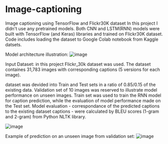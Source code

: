 # Image-captioning
Image captioning using TensorFlow and Flickr30K dataset
In this project I didn't use any pretrained models. Both CNN and LSTM(RNN) models were built with TensorFlow (and Keras) libraries and trained on Flickr30K dataset. Code includes loading the dataset to Google Colab notebook from Kaggle datsets.

Model architecture illustration:
![image](https://user-images.githubusercontent.com/101993270/230741248-063afd2b-e1d8-4e15-9ad7-fef146a84907.png)

Input Dataset: in this project Flickr_30k dataset was used. The dataset containes 31,783 images with corresponding captions (5 versions for each image).

dataset was devided into Train and Test sets in a ratio of 0.85/0.15 of the existing data. Validation set of 10 images was reserved to illustrate model performance on unseen images. Train set was used to train the RNN model for caption prediction, while the evaluation of model performance made on the Test set. Model evaluation - correspondance of the predicted captions to the existing dataset captions - were calculated by BLEU scores (1-gram and 2-gram) from Python NLTK library.

![image](https://user-images.githubusercontent.com/101993270/230742050-660345c6-e8f2-4a47-84e2-732d2dcd51f6.png)

Example of prediction on an unseen image from validation set:
![image](https://user-images.githubusercontent.com/101993270/230742251-0547d956-0fe3-4bb3-bc48-0d100f00dcdf.png)

